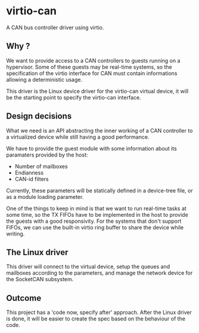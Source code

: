 virtio-can
==========

A CAN bus controller driver using virtio.

Why ?
-----

We want to provide access to a CAN controllers to guests running on a
hypervisor. Some of these guests may be real-time systems, so the specification
of the virtio interface for CAN must contain informations allowing a
deterministic usage.

This driver is the Linux device driver for the virtio-can virtual device, it
will be the starting point to specify the virtio-can interface.

Design decisions
----------------

What we need is an API abstracting the inner working of a CAN controller to a
virtualized device while still having a good performance.

We have to provide the guest module with some information about its paramaters
provided by the host:
- Number of mailboxes
- Endianness
- CAN-id filters

Currently, these parameters will be statically defined in a device-tree file,
or as a module loading parameter.

One of the things to keep in mind is that we want to run real-time tasks at
some time, so the TX FIFOs have to be implemented in the host to provide the
guests with a good responsivity. For the systems that don't support FIFOs, we
can use the built-in virtio ring buffer to share the device while writing.

The Linux driver
----------------

This driver will connect to the virtual device, setup the queues and mailboxes
according to the parameters, and manage the network device for the SocketCAN
subsystem.

Outcome
-------

This project has a 'code now, specify after' approach. After the Linux driver
is done, it will be easier to create the spec based on the behaviour of the
code.

